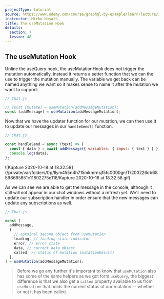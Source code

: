 ```yaml
---
projectType: tutorial
source: https://www.udemy.com/course/graphql-by-example/learn/lecture/16580146#overview
instructor: Mirko Nasato
title: The useMutation Hook
details:
  section: 7
  lesson: 48
---
```






## The useMutation Hook

Unline the useQuery hook, the useMutationHook does not trigger the mutation automatically, instead it returns a setter function that we can the use to trigger the mutation manually. The variable we get back can be named anything we want so it makes sense to name it after the mutation we want to support:

```js
// Chat.js

// const [mutate] = useMutation(addMessageMutation);
const [addMessage] = useMutation(addMessageMutation);

```



Now that we have the updater function for our mutation, we can then use it to update our messages in our `handleSend()` function.

```js
// Chat.js

const handleSend = async (text) => {
  const { data } = await addMessage({ variables: { input: { text } } });
  console.log(data);
};
```

![Kapture 2020-10-18 at 18.32.58](/private/var/folders/0p/llym455n4h715mkmrnsjf5fc0000gn/T/203226db68596695851c11602275e118/Kapture 2020-10-18 at 18.32.58.gif)

As we can see we are able to get the message in the console, although it still will not appear in our chat windows without a refresh yet. We'll need to update our subscription handler in order ensure that the new messages can update any subscriptions as well. 

```js
// Chat.js

const [
  addMessage,
  {
    // optoinal second object from useMutation
    loading, // loading state indicator
    error, // error state
    data, // current data object
    called, // status of mutation (mutationResult)
  },
] = useMutation(addMessageMutation);
```

> Before we go any further it's important to know that `useMutation` also has some of the same helpers as we got form `useQuery`, the biggest difference is that we also get a `called` property available to us from `useMutation` that holds the current status of our mutation -- whether or not it has been called. 



